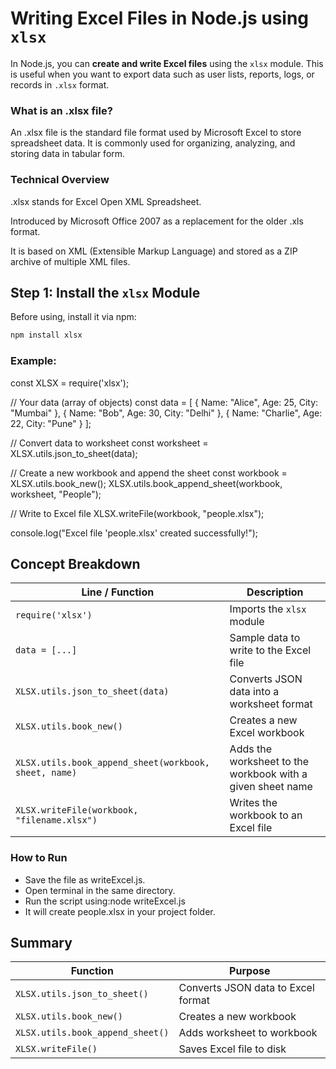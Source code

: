 # Writing Excel Files in Node.js using `xlsx`

In Node.js, you can **create and write Excel files** using the `xlsx` module. This is useful when you want to export data such as user lists, reports, logs, or records in `.xlsx` format.

### What is an .xlsx file?
An .xlsx file is the standard file format used by Microsoft Excel to store spreadsheet data. It is commonly used for organizing, analyzing, and storing data in tabular form.

### Technical Overview
.xlsx stands for Excel Open XML Spreadsheet.

Introduced by Microsoft Office 2007 as a replacement for the older .xls format.

It is based on XML (Extensible Markup Language) and stored as a ZIP archive of multiple XML files.

## Step 1: Install the `xlsx` Module

Before using, install it via npm:

```bash
npm install xlsx
```
### Example:
const XLSX = require('xlsx');

// Your data (array of objects)
const data = [
  { Name: "Alice", Age: 25, City: "Mumbai" },
  { Name: "Bob", Age: 30, City: "Delhi" },
  { Name: "Charlie", Age: 22, City: "Pune" }
];

// Convert data to worksheet
const worksheet = XLSX.utils.json_to_sheet(data);

// Create a new workbook and append the sheet
const workbook = XLSX.utils.book_new();
XLSX.utils.book_append_sheet(workbook, worksheet, "People");

// Write to Excel file
XLSX.writeFile(workbook, "people.xlsx");

console.log("Excel file 'people.xlsx' created successfully!");

## Concept Breakdown

| Line / Function                                | Description                                             |
|------------------------------------------------|---------------------------------------------------------|
| `require('xlsx')`                              | Imports the `xlsx` module                               |
| `data = [...]`                                 | Sample data to write to the Excel file                  |
| `XLSX.utils.json_to_sheet(data)`               | Converts JSON data into a worksheet format              |
| `XLSX.utils.book_new()`                        | Creates a new Excel workbook                            |
| `XLSX.utils.book_append_sheet(workbook, sheet, name)` | Adds the worksheet to the workbook with a given sheet name |
| `XLSX.writeFile(workbook, "filename.xlsx")`    | Writes the workbook to an Excel file                    |

### How to Run
- Save the file as writeExcel.js.
- Open terminal in the same directory.
- Run the script using:node writeExcel.js
- It will create people.xlsx in your project folder.

## Summary

| Function                         | Purpose                                |
|----------------------------------|----------------------------------------|
| `XLSX.utils.json_to_sheet()`     | Converts JSON data to Excel format     |
| `XLSX.utils.book_new()`          | Creates a new workbook                 |
| `XLSX.utils.book_append_sheet()` | Adds worksheet to workbook             |
| `XLSX.writeFile()`               | Saves Excel file to disk               |

